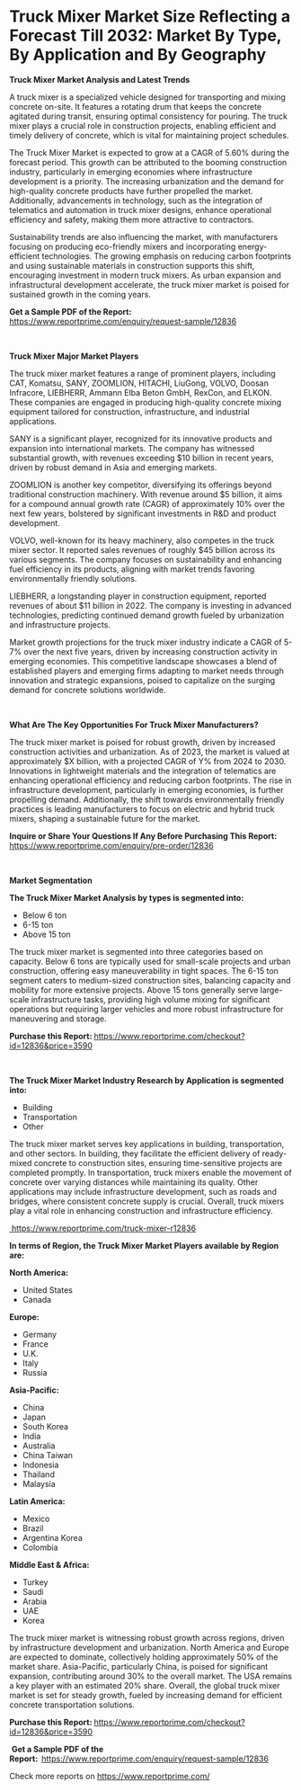 <p><h1>Truck Mixer Market Size Reflecting a Forecast Till 2032: Market By Type, By Application and By Geography</h1></p><p><strong>Truck Mixer Market Analysis and Latest Trends</strong></p>
<p><p>A truck mixer is a specialized vehicle designed for transporting and mixing concrete on-site. It features a rotating drum that keeps the concrete agitated during transit, ensuring optimal consistency for pouring. The truck mixer plays a crucial role in construction projects, enabling efficient and timely delivery of concrete, which is vital for maintaining project schedules.</p><p>The Truck Mixer Market is expected to grow at a CAGR of 5.60% during the forecast period. This growth can be attributed to the booming construction industry, particularly in emerging economies where infrastructure development is a priority. The increasing urbanization and the demand for high-quality concrete products have further propelled the market. Additionally, advancements in technology, such as the integration of telematics and automation in truck mixer designs, enhance operational efficiency and safety, making them more attractive to contractors.</p><p>Sustainability trends are also influencing the market, with manufacturers focusing on producing eco-friendly mixers and incorporating energy-efficient technologies. The growing emphasis on reducing carbon footprints and using sustainable materials in construction supports this shift, encouraging investment in modern truck mixers. As urban expansion and infrastructural development accelerate, the truck mixer market is poised for sustained growth in the coming years.</p></p>
<p><strong>Get a Sample PDF of the Report:&nbsp;</strong> <a href="https://www.reportprime.com/enquiry/request-sample/12836?utm_campaign=3447&utm_medium=2&utm_source=Github&utm_content=ia&utm_term=19032025&utm_id=truck-mixer">https://www.reportprime.com/enquiry/request-sample/12836</a></p>
<p>&nbsp;</p>
<p><strong>Truck Mixer Major Market Players</strong></p>
<p><p>The truck mixer market features a range of prominent players, including CAT, Komatsu, SANY, ZOOMLION, HITACHI, LiuGong, VOLVO, Doosan Infracore, LIEBHERR, Ammann Elba Beton GmbH, RexCon, and ELKON. These companies are engaged in producing high-quality concrete mixing equipment tailored for construction, infrastructure, and industrial applications.</p><p>SANY is a significant player, recognized for its innovative products and expansion into international markets. The company has witnessed substantial growth, with revenues exceeding $10 billion in recent years, driven by robust demand in Asia and emerging markets.</p><p>ZOOMLION is another key competitor, diversifying its offerings beyond traditional construction machinery. With revenue around $5 billion, it aims for a compound annual growth rate (CAGR) of approximately 10% over the next few years, bolstered by significant investments in R&D and product development.</p><p>VOLVO, well-known for its heavy machinery, also competes in the truck mixer sector. It reported sales revenues of roughly $45 billion across its various segments. The company focuses on sustainability and enhancing fuel efficiency in its products, aligning with market trends favoring environmentally friendly solutions.</p><p>LIEBHERR, a longstanding player in construction equipment, reported revenues of about $11 billion in 2022. The company is investing in advanced technologies, predicting continued demand growth fueled by urbanization and infrastructure projects.</p><p>Market growth projections for the truck mixer industry indicate a CAGR of 5-7% over the next five years, driven by increasing construction activity in emerging economies. This competitive landscape showcases a blend of established players and emerging firms adapting to market needs through innovation and strategic expansions, poised to capitalize on the surging demand for concrete solutions worldwide.</p></p>
<p>&nbsp;</p>
<p><strong>What Are The Key Opportunities For Truck Mixer Manufacturers?</strong></p>
<p><p>The truck mixer market is poised for robust growth, driven by increased construction activities and urbanization. As of 2023, the market is valued at approximately $X billion, with a projected CAGR of Y% from 2024 to 2030. Innovations in lightweight materials and the integration of telematics are enhancing operational efficiency and reducing carbon footprints. The rise in infrastructure development, particularly in emerging economies, is further propelling demand. Additionally, the shift towards environmentally friendly practices is leading manufacturers to focus on electric and hybrid truck mixers, shaping a sustainable future for the market.</p></p>
<p><strong>Inquire or Share Your Questions If Any Before Purchasing This Report:</strong> <a href="https://www.reportprime.com/enquiry/pre-order/12836?utm_campaign=3447&utm_medium=2&utm_source=Github&utm_content=ia&utm_term=19032025&utm_id=truck-mixer">https://www.reportprime.com/enquiry/pre-order/12836</a></p>
<p>&nbsp;</p>
<p><strong>Market Segmentation</strong></p>
<p><strong>The Truck Mixer Market Analysis by types is segmented into:</strong></p>
<p><ul><li>Below 6 ton</li><li>6-15 ton</li><li>Above 15 ton</li></ul></p>
<p><p>The truck mixer market is segmented into three categories based on capacity. Below 6 tons are typically used for small-scale projects and urban construction, offering easy maneuverability in tight spaces. The 6-15 ton segment caters to medium-sized construction sites, balancing capacity and mobility for more extensive projects. Above 15 tons generally serve large-scale infrastructure tasks, providing high volume mixing for significant operations but requiring larger vehicles and more robust infrastructure for maneuvering and storage.</p></p>
<p><strong>Purchase this Report:&nbsp;</strong><a href="https://www.reportprime.com/checkout?id=12836&price=3590&utm_campaign=3447&utm_medium=2&utm_source=Github&utm_content=ia&utm_term=19032025&utm_id=truck-mixer">https://www.reportprime.com/checkout?id=12836&price=3590</a></p>
<p>&nbsp;</p>
<p><strong>The Truck Mixer Market Industry Research by Application is segmented into:</strong></p>
<p><ul><li>Building</li><li>Transportation</li><li>Other</li></ul></p>
<p><p>The truck mixer market serves key applications in building, transportation, and other sectors. In building, they facilitate the efficient delivery of ready-mixed concrete to construction sites, ensuring time-sensitive projects are completed promptly. In transportation, truck mixers enable the movement of concrete over varying distances while maintaining its quality. Other applications may include infrastructure development, such as roads and bridges, where consistent concrete supply is crucial. Overall, truck mixers play a vital role in enhancing construction and infrastructure efficiency.</p></p>
<p><a href="https://www.reportprime.com/truck-mixer-r12836?utm_campaign=3447&utm_medium=2&utm_source=Github&utm_content=ia&utm_term=19032025&utm_id=truck-mixer">&nbsp;https://www.reportprime.com/truck-mixer-r12836</a></p>
<p><strong>In terms of Region, the Truck Mixer Market Players available by Region are:</strong></p>
<p>
    <p> <strong> North America: </strong>
        <ul>
            <li>United States</li>
            <li>Canada</li>
        </ul>
        </p> 
    <p> <strong> Europe: </strong>
        <ul>
            <li>Germany</li>
            <li>France</li>
            <li>U.K.</li>
            <li>Italy</li>
            <li>Russia</li>
        </ul>
        </p> 
    <p> <strong> Asia-Pacific: </strong>
        <ul>
            <li>China</li>
            <li>Japan</li>
            <li>South Korea</li>
            <li>India</li>
            <li>Australia</li>
            <li>China Taiwan</li>
            <li>Indonesia</li>
            <li>Thailand</li>
            <li>Malaysia</li>
        </ul>
        </p> 
    <p> <strong> Latin America: </strong>
        <ul>
            <li>Mexico</li>
            <li>Brazil</li>
            <li>Argentina Korea</li>
            <li>Colombia</li>
        </ul>
        </p> 
    <p> <strong> Middle East & Africa: </strong>
        <ul>
            <li>Turkey</li>
            <li>Saudi</li>
            <li>Arabia</li>
            <li>UAE</li>
            <li>Korea</li>
        </ul>
    </p>
    </p>
<p><p>The truck mixer market is witnessing robust growth across regions, driven by infrastructure development and urbanization. North America and Europe are expected to dominate, collectively holding approximately 50% of the market share. Asia-Pacific, particularly China, is poised for significant expansion, contributing around 30% to the overall market. The USA remains a key player with an estimated 20% share. Overall, the global truck mixer market is set for steady growth, fueled by increasing demand for efficient concrete transportation solutions.</p></p>
<p><strong>Purchase this Report: </strong><a href="https://www.reportprime.com/checkout?id=12836&price=3590&utm_campaign=3447&utm_medium=2&utm_source=Github&utm_content=ia&utm_term=19032025&utm_id=truck-mixer">https://www.reportprime.com/checkout?id=12836&price=3590</a></p>
<p>&nbsp;<strong>Get a Sample PDF of the Report:&nbsp;&nbsp;</strong><a href="https://www.reportprime.com/enquiry/request-sample/12836?utm_campaign=3447&utm_medium=2&utm_source=Github&utm_content=ia&utm_term=19032025&utm_id=truck-mixer">https://www.reportprime.com/enquiry/request-sample/12836</a></p>
<p><strong></strong></p>
<p>Check more reports on <a href="https://www.reportprime.com/?utm_campaign=3447&utm_medium=2&utm_source=Github&utm_content=ia&utm_term=19032025&utm_id=truck-mixer">https://www.reportprime.com/</a></p>